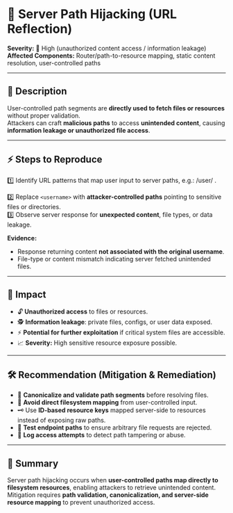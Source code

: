 # 🐞 Server Path Hijacking (URL Reflection)

**Severity:** 🔴 High (unauthorized content access / information leakage)  
**Affected Components:** Router/path-to-resource mapping, static content resolution, user-controlled paths

---

## 📖 Description  
User-controlled path segments are **directly used to fetch files or resources** without proper validation.  
Attackers can craft **malicious paths** to access **unintended content**, causing **information leakage or unauthorized file access**.

---

## ⚡ Steps to Reproduce  
1️⃣ Identify URL patterns that map user input to server paths, e.g.: /user/<username> .

2️⃣ Replace `<username>` with **attacker-controlled paths** pointing to sensitive files or directories.  
3️⃣ Observe server response for **unexpected content**, file types, or data leakage.  

**Evidence:**  
- Response returning content **not associated with the original username**.  
- File-type or content mismatch indicating server fetched unintended files.

---

## 🎯 Impact  
- 🔓 **Unauthorized access** to files or resources.  
- 🕵️ **Information leakage**: private files, configs, or user data exposed.  
- ⚡ **Potential for further exploitation** if critical system files are accessible.  
- 📈 **Severity:** High sensitive resource exposure possible.

---

## 🛠️ Recommendation (Mitigation & Remediation)  
- 🔧 **Canonicalize and validate path segments** before resolving files.  
- 🚫 **Avoid direct filesystem mapping** from user-controlled input.  
- 🗝️ Use **ID-based resource keys** mapped server-side to resources instead of exposing raw paths.  
- 🧪 **Test endpoint paths** to ensure arbitrary file requests are rejected.  
- 🧾 **Log access attempts** to detect path tampering or abuse.

---

## 📝 Summary  
Server path hijacking occurs when **user-controlled paths map directly to filesystem resources**, enabling attackers to retrieve unintended content.  
Mitigation requires **path validation, canonicalization, and server-side resource mapping** to prevent unauthorized access.


